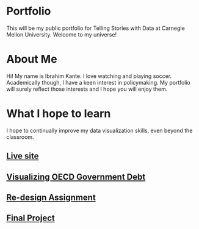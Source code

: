 # Portfolio
This will be my public portfolio for Telling Stories with Data at Carnegie Mellon University. Welcome to my universe!

# About Me
Hi! My name is Ibrahim Kante. I love watching and playing soccer. Academically though, I have a keen interest in policymaking. My portfolio will surely reflect those interests and I hope you will enjoy them.

# What I hope to learn
I hope to continually improve my data visualization skills, even beyond the classroom. 

## [Live site](https://hershel1706.github.io/Data-Visualization/)

## [Visualizing OECD Government Debt](https://hershel1706.github.io/Data-Visualization/Dataviz2)

## [Re-design Assignment](https://hershel1706.github.io/Data-Visualization/Re-Design)

## [Final Project](https://hershel1706.github.io/Data-Visualization/FinalProject)
